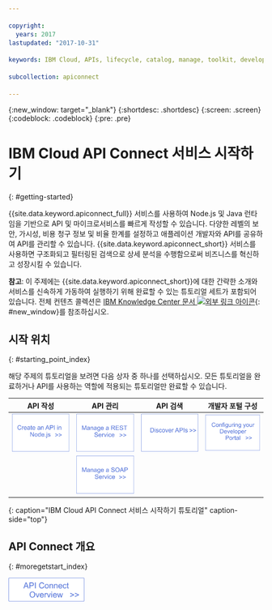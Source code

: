 ```yaml
---

copyright:
  years: 2017
lastupdated: "2017-10-31"

keywords: IBM Cloud, APIs, lifecycle, catalog, manage, toolkit, develop, dev portal

subcollection: apiconnect

---
```



{:new_window: target="_blank"}
{:shortdesc: .shortdesc}
{:screen: .screen}
{:codeblock: .codeblock}
{:pre: .pre}

# IBM Cloud API Connect 서비스 시작하기
{: #getting-started}

{{site.data.keyword.apiconnect_full}}
서비스를 사용하여 Node.js 및 Java 런타임을 기반으로 API 및 마이크로서비스를 빠르게 작성할 수 있습니다. 다양한 레벨의 보안, 가시성, 비용 청구 정보 및 비율 한계를 설정하고 애플레이션 개발자와 API를 공유하여 API를 관리할 수 있습니다. {{site.data.keyword.apiconnect_short}} 서비스를 사용하면 구조화되고 필터링된 검색으로 상세 분석을 수행함으로써 비즈니스를 혁신하고 성장시킬 수 있습니다.

**참고**: 이 주제에는 {{site.data.keyword.apiconnect_short}}에 대한 간략한 소개와 서비스를 신속하게 가동하여 실행하기 위해 완료할 수 있는 튜토리얼 세트가 포함되어 있습니다. 전체 컨텐츠 콜렉션은 [IBM Knowledge Center 문서 ![외부 링크 아이콘](../icons/launch-glyph.svg "외부 링크 아이콘")](https://www.ibm.com/support/knowledgecenter/SSFS6T/mapfiles/getting_started_bluemix.html){: #new_window}를 참조하십시오.

## 시작 위치
{: #starting_point_index}

해당 주제의 튜토리얼을 보려면 다음 상자 중 하나를 선택하십시오.  모든 튜토리얼을 완료하거나 API를 사용하는 역할에 적용되는 튜토리얼만 완료할 수 있습니다.

|API 작성 | API 관리 |API 검색 |개발자 포털 구성 | 
|---------------|------------------------|---------------|-----------------|
| <a href="/docs/services/apiconnect/tutorials?topic=apiconnect-tut_create_api_node"> <img src="/images/art_create_api_node.png" width="200" alt="Node.js로 API 작성" /></a> | <a href="/docs/services/apiconnect/tutorials?topic=apiconnect-tut_rest_landing"> <img src="/images/art_manage_rest_service.png" width="200" alt="REST 서비스 관리" /></a> | <a href="/docs/services/apiconnect/tutorials?topic=apiconnect-tut_discover_apis"> <img src="/images/art_discover_apis.png" width="200" alt="API 검색" /></a> | <a href="/docs/services/apiconnect/tutorials?topic=apiconnect-tut_config_dev_portal"> <img src="/images/art_configure_dev_portal.png" width="200" alt="개발자 포털 구성" /></a> | 
| | <a href="/docs/services/apiconnect/tutorials?topic=apiconnect-tut_manage_soap_api"> <img src="/images/art_manage_soap_service.png" width="200" alt="SOAP 서비스 관리" /></a> | | |
{: caption="IBM Cloud API Connect 서비스 시작하기 튜토리얼" caption-side="top"}

## API Connect 개요
{: #moregetstart_index}

<a href="/docs/services/apiconnect?topic=apiconnect-about_apic_overview"> <img src="/images/art_apic_overview.png" width="150" alt="API Connect의 개요 자료에 대한 링크."></a>




